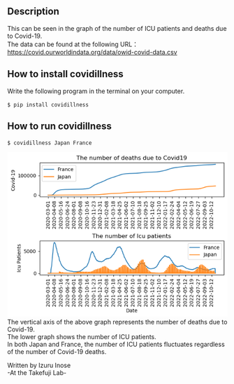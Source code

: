## Description
This can be seen in the graph of the number of ICU patients and deaths due to Covid-19.<br>
The data can be found at the following URL：
https://covid.ourworldindata.org/data/owid-covid-data.csv<br>

## How to install covidillness
Write the following program in the terminal on your computer.

```
$ pip install covidillness
```

## How to run covidillness

```
$ covidillness Japan France
```
<img src="https://github.com/i-inose/covidillness/blob/main/result1.png?raw=true">
The vertical axis of the above graph represents the number of deaths due to Covid-19.<br>
The lower graph shows the number of ICU patients.<br>
In both Japan and France, the number of ICU patients fluctuates regardless of the number of Covid-19 deaths.<br>


Written by Izuru Inose<br>
-At the Takefuji Lab-
